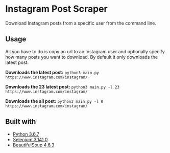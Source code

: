 # Instagram Post Scraper

Download Instagram posts from a specific user from the command line.

## Usage

All you have to do is copy an url to an Instagram user and optionally specify how many posts you want to download. By default it only downloads the latest post.

**Downloads the latest post:**
`python3 main.py https://www.instagram.com/instagram/`

**Downloads the 23 latest post:**
`python3 main.py -l 23 https://www.instagram.com/instagram/`

**Downloads the all post:**
`python3 main.py -l 0 https://www.instagram.com/instagram/`

## Built with

- [Python 3.6.7](https://www.python.org/)
- [Selenium 3.141.0](https://docs.seleniumhq.org/)
- [BeautifulSoup 4.6.3](https://www.crummy.com/software/BeautifulSoup/)
